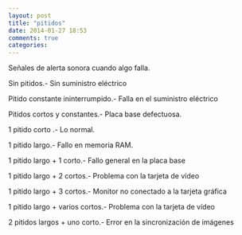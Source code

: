 ```yaml
---
layout: post
title: "pitidos"
date: 2014-01-27 18:53
comments: true
categories: 
---
```

Señales de alerta sonora cuando algo falla. 

Sin pitidos.-  Sin suministro eléctrico 

Pitido constante ininterrumpido.-  Falla en el suministro eléctrico 

Pitidos cortos y constantes.- Placa base defectuosa. 

1 pitido corto .- Lo normal. 

1 pitido largo.- Fallo en memoria RAM. 

1 pitido largo + 1 corto.- Fallo general en la placa base 

1 pitido largo + 2 cortos.- Problema con la tarjeta de vídeo 

1 pitido largo + 3 cortos.- Monitor no conectado a la tarjeta gráfica 

1 pitido largo + varios cortos.- Problema con la tarjeta de vídeo 

2 pitidos largos + uno corto.- Error en la sincronización de imágenes

